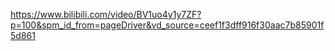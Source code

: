 https://www.bilibili.com/video/BV1uo4y1y7ZF?p=100&spm_id_from=pageDriver&vd_source=ceef1f3dff916f30aac7b85901f5d861
